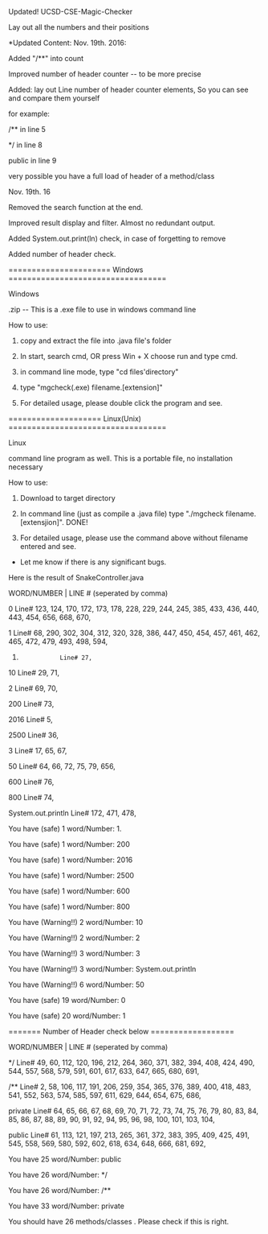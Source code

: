 Updated! UCSD-CSE-Magic-Checker

Lay out all the numbers and their positions

*Updated Content:
Nov. 19th. 2016:

Added "/**" into count

Improved number of header counter -- to be more precise

Added: lay out Line number of header counter elements, So you can see and compare them yourself

for example:

/** in line 5

*/ in line 8

public in line 9

very possible you have a full load of header of a method/class

Nov. 19th. 16

Removed the search function at the end.

Improved result display and filter. Almost no redundant output.

Added System.out.print(ln) check, in case of forgetting to remove

Added number of header check.

====================== Windows ==================================

Windows

.zip -- This is a .exe file to use in windows command line

How to use:

1. copy and extract the file into .java file's folder

2. In start, search cmd, OR press Win + X choose run and type cmd.

3. in command line mode, type "cd files'directory"

4. type "mgcheck(.exe) filename.[extension]"

5. For detailed usage, please double click the program and see.

==================== Linux(Unix) ==================================
  
Linux

command line program as well. This is a portable file, no installation necessary

How to use:

1. Download to target directory

2. In command line (just as compile a .java file) type "./mgcheck filename.[extensjion]". DONE!

3. For detailed usage, please use the command above without filename entered and see.

* Let me know if there is any significant bugs.


Here is the result of SnakeController.java

WORD/NUMBER    |  LINE # (seperated by comma)

0                 Line# 123, 124, 170, 172, 173, 178, 228, 229, 244, 245, 385, 433, 436, 440, 443, 454, 656, 668, 670,

1                 Line# 68, 290, 302, 304, 312, 320, 328, 386, 447, 450, 454, 457, 461, 462, 465, 472, 479, 493, 498, 594,

1.                Line# 27,

10                Line# 29, 71,

2                 Line# 69, 70,

200               Line# 73,

2016              Line# 5,

2500              Line# 36,

3                 Line# 17, 65, 67,

50                Line# 64, 66, 72, 75, 79, 656,

600               Line# 76,

800               Line# 74,

System.out.println                Line# 172, 471, 478,

You have (safe) 1         word/Number: 1.

You have (safe) 1         word/Number: 200

You have (safe) 1         word/Number: 2016

You have (safe) 1         word/Number: 2500

You have (safe) 1         word/Number: 600

You have (safe) 1         word/Number: 800

You have (Warning!!) 2    word/Number: 10

You have (Warning!!) 2    word/Number: 2

You have (Warning!!) 3    word/Number: 3

You have (Warning!!) 3    word/Number: System.out.println

You have (Warning!!) 6    word/Number: 50

You have (safe) 19        word/Number: 0

You have (safe) 20        word/Number: 1

======= Number of Header check below ==================

WORD/NUMBER    |  LINE # (seperated by comma)

*/		  Line# 49, 60, 112, 120, 196, 212, 264, 360, 371, 382, 394, 408, 424, 490, 544, 557, 568, 579, 591, 601, 617, 633, 647, 665, 680, 691, 

/**		  Line# 2, 58, 106, 117, 191, 206, 259, 354, 365, 376, 389, 400, 418, 483, 541, 552, 563, 574, 585, 597, 611, 629, 644, 654, 675, 686, 

private		  Line# 64, 65, 66, 67, 68, 69, 70, 71, 72, 73, 74, 75, 76, 79, 80, 83, 84, 85, 86, 87, 88, 89, 90, 91, 92, 94, 95, 96, 98, 100, 101, 103, 104, 

public		  Line# 61, 113, 121, 197, 213, 265, 361, 372, 383, 395, 409, 425, 491, 545, 558, 569, 580, 592, 602, 618, 634, 648, 666, 681, 692, 


You have 25	  word/Number: public

You have 26	  word/Number: */

You have 26	  word/Number: /**

You have 33	  word/Number: private

You should have 26 methods/classes . Please check if this is right.

